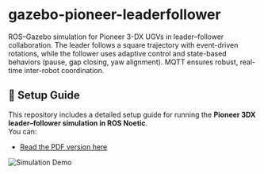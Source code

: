 # gazebo-pioneer-leaderfollower
ROS–Gazebo simulation for Pioneer 3-DX UGVs in leader–follower collaboration. The leader follows a square trajectory with event-driven rotations, while the follower uses adaptive control and state-based behaviors (pause, gap closing, yaw alignment). MQTT ensures robust, real-time inter-robot coordination.


## 📄 Setup Guide

This repository includes a detailed setup guide for running the **Pioneer 3DX leader–follower simulation in ROS Noetic**.  
You can:

- [Read the PDF version here](doc/Pioneer_3DX_Steps.pdf)  

![Simulation Demo](docs/Image_1.png)

